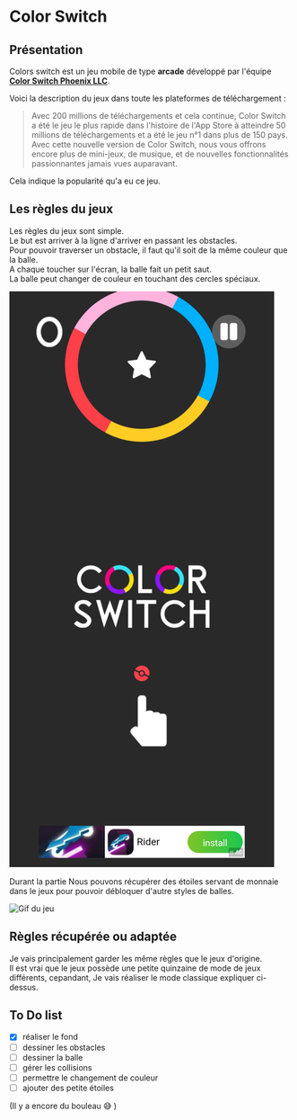 # Color Switch

## Présentation

Colors switch est un jeu mobile de type **arcade** développé par l'équipe **[Color Switch Phoenix LLC](https://colorswitch.co/about)**.

Voici la description du jeux dans toute les plateformes de téléchargement :

> Avec 200 millions de téléchargements et cela continue, Color Switch a été le 
> jeu le plus rapide dans l'histoire de l'App Store à atteindre 50 millions de 
> téléchargements et a été le jeu n°1 dans plus de 150 pays. Avec cette nouvelle 
> version de Color Switch, nous vous offrons encore plus de mini-jeux, de musique,
> et de nouvelles fonctionnalités passionnantes jamais vues auparavant.

Cela indique la popularité qu'a eu ce jeu.

## Les règles du jeux

Les règles du jeux sont simple.  
Le but est arriver à la ligne d'arriver en passant les obstacles.  
Pour pouvoir traverser un obstacle, il faut qu'il soit de la même couleur que la balle.  
A chaque toucher sur l'écran, la balle fait un petit saut.  
La balle peut changer de couleur en touchant des cercles spéciaux.  

![Image du Jeu](img/color_switch_screenshot.jpg)  

Durant la partie Nous pouvons récupérer des étoiles servant de monnaie dans le jeux pour pouvoir débloquer d'autre styles de balles.

![Gif du jeu](video/color_switch_recording.gif)  

## Règles récupérée ou adaptée  

Je vais principalement garder les même règles que le jeux d'origine.  
Il est vrai que le jeux possède une petite quinzaine de mode de jeux différents, cepandant,
Je vais réaliser le mode classique expliquer ci-dessus.

## To Do list  
- [X] réaliser le fond  
- [ ] dessiner les obstacles  
- [ ] dessiner la balle  
- [ ] gérer les collisions  
- [ ] permettre le changement de couleur
- [ ] ajouter des petite étoiles

(Il y a encore du bouleau :sweat_smile: )